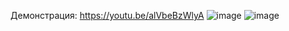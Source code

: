 Демонстрация: https://youtu.be/alVbeBzWlyA
![image](https://user-images.githubusercontent.com/90614965/148704300-ee2b8424-1270-4cbc-a644-b24e8041490e.png)
![image](https://user-images.githubusercontent.com/90614965/148704308-2a0affb1-5cb2-4cf7-9931-844d1c96bc0e.png)
